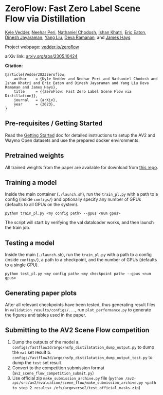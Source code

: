 # ZeroFlow: Fast Zero Label Scene Flow via Distillation

[Kyle Vedder](http://vedder.io), [Neehar Peri](http://www.neeharperi.com/), [Nathaniel Chodosh](https://scholar.google.com/citations?user=b4qKr7gAAAAJ&hl=en), [Ishan Khatri](https://ishan.khatri.io/), [Eric Eaton](https://www.seas.upenn.edu/~eeaton/), [Dinesh Jayaraman](https://www.seas.upenn.edu/~dineshj/), [Yang Liu](https://youngleox.github.io/), [Deva Ramanan](https://www.cs.cmu.edu/~deva/), and [James Hays](https://faculty.cc.gatech.edu/~hays/)

Project webpage: [vedder.io/zeroflow](http://vedder.io/zeroflow)

arXiv link: [arxiv.org/abs/2305.10424](http://arxiv.org/abs/2305.10424)

**Citation:**

```
@article{Vedder2023zeroflow,
    author    = {Kyle Vedder and Neehar Peri and Nathaniel Chodosh and Ishan Khatri and Eric Eaton and Dinesh Jayaraman and Yang Liu Deva Ramanan and James Hays},
    title     = {{ZeroFlow: Fast Zero Label Scene Flow via Distillation}},
    journal   = {arXiv},
    year      = {2023},
}
```

## Pre-requisites / Getting Started

Read the [Getting Started](./GETTING_STARTED.md) doc for detailed instructions to setup the AV2 and Waymo Open datasets and use the prepared docker environments.

## Pretrained weights

All trained weights from the paper are available for download from [this repo](https://github.com/kylevedder/zeroflow_weights).

## Training a model

 Inside the main container (`./launch.sh`), run the `train_pl.py` with a path to a config (inside `configs/`) and optionally specify any number of GPUs (defaults to all GPUs on the system).

```
python train_pl.py <my config path> --gpus <num gpus>
```

The script will start by verifying the val dataloader works, and then launch the train job.

## Testing a model

Inside the main  (`./launch.sh`), run the `train_pl.py` with a path to a config (inside `configs/`), a path to a checkpoint, and the number of GPUs (defaults to a single GPU).

```
python test_pl.py <my config path> <my checkpoint path> --gpus <num gpus>
```

## Generating paper plots

After all relevant checkpoints have been tested, thus generating result files in `validation_results/configs/...`, run `plot_performance.py` to generate the figures and tables used in the paper.

## Submitting to the AV2 Scene Flow competition

1. Dump the outputs of the model
    a. `configs/fastflow3d/argo/nsfp_distilatation_dump_output.py` to dump the `val` set result
    b. `configs/fastflow3d/argo/nsfp_distilatation_dump_output_test.py` to dump the `test` set result
2. Convert to the competition submission format (`av2_scene_flow_competition_submit.py`)
3. Use official zip `make_submission_archive.py` file (`python /av2-api/src/av2/evaluation/scene_flow/make_submission_archive.py <path to step 2 results> /efs/argoverse2/test_official_masks.zip`)
